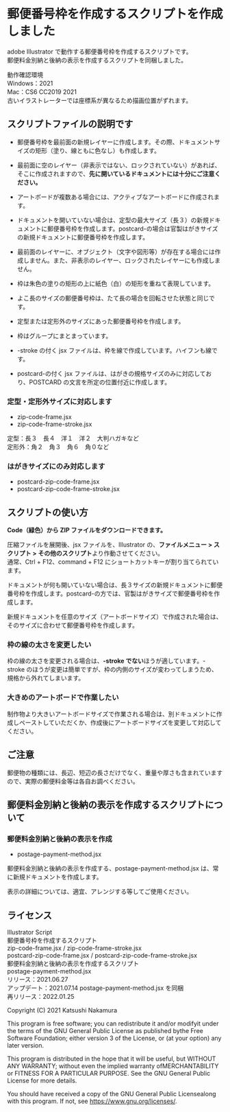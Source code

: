 # 郵便番号枠を作成するスクリプトを作成しました

adobe Illustrator で動作する郵便番号枠を作成するスクリプトです。  
郵便料金別納と後納の表示を作成するスクリプトを同梱しました。

動作確認環境  
Windows：2021  
Mac：CS6 CC2019 2021  
古いイラストレーターでは座標系が異なるため描画位置がずれます。

## スクリプトファイルの説明です

- 郵便番号枠を最前面の新規レイヤーに作成します。その際、ドキュメントサイズの矩形（塗り、線ともに色なし）も作成します。

- 最前面に空のレイヤー（非表示ではない、ロックされていない）があれば、そこに作成されますので、**先に開いているドキュメントには十分にご注意ください。**

- アートボードが複数ある場合には、アクティブなアートボードに作成されます。

- ドキュメントを開いていない場合は、定型の最大サイズ（長３）の新規ドキュメントに郵便番号枠を作成します。postcard-の場合は官製はがきサイズの新規ドキュメントに郵便番号枠を作成します。

- 最前面のレイヤーに、オブジェクト（文字や図形等）が存在する場合には作成しません。また、非表示のレイヤー、ロックされたレイヤーにも作成しません。

- 枠は朱色の塗りの矩形の上に紙色（白）の矩形を重ねて表現しています。

- よこ長のサイズの郵便番号枠は、たて長の場合を回転させた状態と同じです。

- 定型または定形外のサイズにあった郵便番号枠を作成します。

- 枠はグループにまとまっています。

- -stroke の付く jsx ファイルは、枠を線で作成しています。ハイフンも線です。

- postcard-の付く jsx ファイルは、はがきの規格サイズのみに対応しており、POSTCARD の文言を所定の位置付近に作成します。

### 定型・定形外サイズに対応します

- zip-code-frame.jsx
- zip-code-frame-stroke.jsx

定型：長３　長４　洋１　洋２　大判ハガキなど  
定形外：角２　角３　角６　角０など

### はがきサイズにのみ対応します

- postcard-zip-code-frame.jsx
- postcard-zip-code-frame-stroke.jsx

## スクリプトの使い方

**Code（緑色）から ZIP ファイルをダウンロードできます。**

圧縮ファイルを展開後、jsx ファイルを、Illustrator の、**ファイルメニュー > スクリプト > その他のスクリプト**より作動させてください。  
通常、Ctrl + F12、command + F12 にショートカットキーが割り当てられています。

ドキュメントが何も開いていない場合は、長３サイズの新規ドキュメントに郵便番号枠を作成します。postcard-の方では、官製はがきサイズで郵便番号枠を作成します。

新規ドキュメントを任意のサイズ（アートボードサイズ）で作成された場合は、そのサイズに合わせて郵便番号枠を作成します。

### 枠の線の太さを変更したい

枠の線の太さを変更される場合は、**-stroke でない**ほうが適しています。-stroke のほうが変更は簡単ですが、枠の内側のサイズが変わってしまうため、規格から外れてしまいます。

### 大きめのアートボードで作業したい

制作物より大きいアートボードサイズで作業される場合は、別ドキュメントに作成しペーストしていただくか、作成後にアートボードサイズを変更して対応してください。

## ご注意

郵便物の種類には、長辺、短辺の長さだけでなく、重量や厚さも含まれていますので、実際の郵便料金等は各自お調べください。

## 郵便料金別納と後納の表示を作成するスクリプトについて

### 郵便料金別納と後納の表示を作成

- postage-payment-method.jsx

郵便料金別納と後納の表示を作成する、postage-payment-method.jsx は、常に新規ドキュメントを作成します。

表示の詳細については、適宜、アレンジする等してご使用ください。

## ライセンス

Illustrator Script  
郵便番号枠を作成するスクリプト  
zip-code-frame.jsx / zip-code-frame-stroke.jsx  
postcard-zip-code-frame.jsx / postcard-zip-code-frame-stroke.jsx  
郵便料金別納と後納の表示を作成するスクリプト  
postage-payment-method.jsx  
リリース：2021.06.27  
アップデート：2021.07.14 postage-payment-method.jsx を同梱  
再リリース：2022.01.25

Copyright (C) 2021 Katsushi Nakamura

This program is free software; you can redistribute it and/or modifyit under the terms of the GNU General Public License as published bythe Free Software Foundation; either version 3 of the License, or (at your option) any later version.

This program is distributed in the hope that it will be useful, but WITHOUT ANY WARRANTY; without even the implied warranty ofMERCHANTABILITY or FITNESS FOR A PARTICULAR PURPOSE. See the GNU General Public License for more details.

You should have received a copy of the GNU General Public Licensealong with this program. If not, see <https://www.gnu.org/licenses/>.
